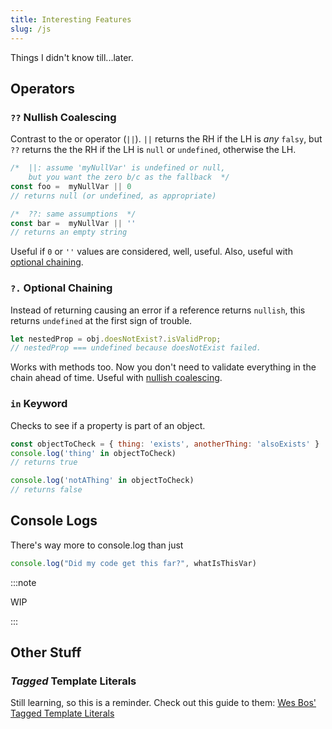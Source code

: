 ```yaml
---
title: Interesting Features 
slug: /js
---
```

Things I didn't know till...later.

## Operators
### `??` Nullish Coalescing
Contrast to the or operator (`||`). `||` returns the RH if the LH is _any_ `falsy`, but `??` returns the the RH if the LH is `null` or `undefined`, otherwise the LH.

```javascript
/*  ||: assume 'myNullVar' is undefined or null,
    but you want the zero b/c as the fallback  */
const foo =  myNullVar || 0
// returns null (or undefined, as appropriate)

/*  ??: same assumptions  */
const bar =  myNullVar || ''
// returns an empty string
```
Useful if `0` or `''` values are considered, well, useful. Also, useful with [optional chaining](#-optional-chaining).
### `?.` Optional Chaining
Instead of returning causing an error if a reference returns `nullish`, this returns `undefined` at the first sign of trouble.
```javascript
let nestedProp = obj.doesNotExist?.isValidProp;
// nestedProp === undefined because doesNotExist failed.
```
Works with methods too. Now you don't need to validate everything in the chain ahead of time. Useful with [nullish coalescing](#-nullish-coalescing-operator).
### `in` Keyword
Checks to see if a property is part of an object.
```javascript
const objectToCheck = { thing: 'exists', anotherThing: 'alsoExists' }
console.log('thing' in objectToCheck)
// returns true

console.log('notAThing' in objectToCheck)
// returns false
```

## Console Logs
There's way more to console.log than just
```javascript
console.log("Did my code get this far?", whatIsThisVar)
```
:::note

WIP

:::

## Other Stuff
### _Tagged_ Template Literals
Still learning, so this is a reminder. Check out this guide to them: [Wes Bos' Tagged Template Literals](https://wesbos.com/tagged-template-literals)

